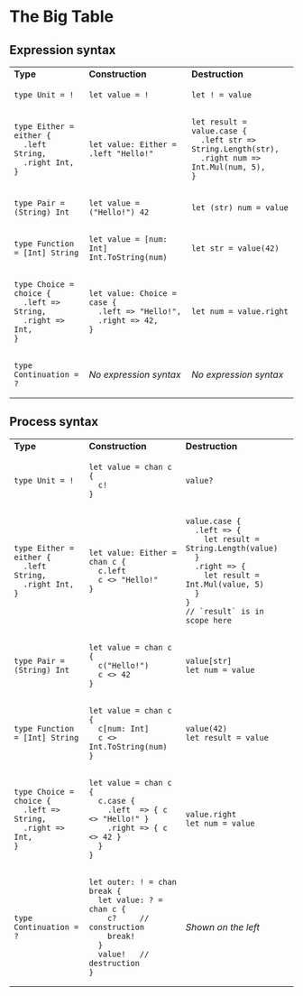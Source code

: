 # The Big Table

## Expression syntax

<table>

<tr>
<td><strong>Type</strong></td>
<td><strong>Construction</strong></td>
<td><strong>Destruction</strong></td>
</tr>

<tr>
<td><pre><code class="language-par">type Unit = !</code></pre></td>
<td><pre><code class="language-par">let value = !</code></pre></td>
<td><pre><code class="language-par">let ! = value</code></pre></td>
</tr>

<tr/>

<tr>
<td><pre><code class="language-par">type Either = either {
  .left String,
  .right Int,
}</code></pre></td>
<td><pre><code class="language-par">let value: Either = .left "Hello!"</code></pre></td>
<td><pre><code class="language-par">let result = value.case {
  .left str => String.Length(str),
  .right num => Int.Mul(num, 5),
}</code></pre></td>
</tr>

<tr/>

<tr>
<td><pre><code class="language-par">type Pair = (String) Int</code></pre></td>
<td><pre><code class="language-par">let value = ("Hello!") 42</code></pre></td>
<td><pre><code class="language-par">let (str) num = value</code></pre></td>
</tr>

<tr/>

<tr>
<td><pre><code class="language-par">type Function = [Int] String</code></pre></td>
<td><pre><code class="language-par">let value = [num: Int] Int.ToString(num)</code></pre></td>
<td><pre><code class="language-par">let str = value(42)</code></pre></td>
</tr>

<tr/>

<tr>
<td><pre><code class="language-par">type Choice = choice {
  .left => String,
  .right => Int,
}</code></pre></td>
<td><pre><code class="language-par">let value: Choice = case {
  .left => "Hello!",
  .right => 42,
}</code></pre></td>
<td><pre><code class="language-par">let num = value.right</code></pre></td>
</tr>

<tr/>

<tr>
<td><pre><code class="language-par">type Continuation = ?</code></pre></td>
<td><em>No expression syntax</em></td>
<td><em>No expression syntax</em></td>
</tr>

</table>

## Process syntax

<table>

<tr>
<td><strong>Type</strong></td>
<td><strong>Construction</strong></td>
<td><strong>Destruction</strong></td>
</tr>

<tr>
<td><pre><code class="language-par">type Unit = !</code></pre></td>
<td><pre><code class="language-par">let value = chan c {
  c!
}</code></pre></td>
<td><pre><code class="language-par">value?</code></pre></td>
</tr>

<tr/>

<tr>
<td><pre><code class="language-par">type Either = either {
  .left String,
  .right Int,
}</code></pre></td>
<td><pre><code class="language-par">let value: Either = chan c {
  c.left
  c <> "Hello!"
}</code></pre></td>
<td><pre><code class="language-par">value.case {
  .left => {
    let result = String.Length(value)
  }
  .right => {
    let result = Int.Mul(value, 5)
  }
}
// `result` is in scope here
</code></pre></td>
</tr>

<tr/>

<tr>
<td><pre><code class="language-par">type Pair = (String) Int</code></pre></td>
<td><pre><code class="language-par">let value = chan c {
  c("Hello!")
  c <> 42
}</code></pre></td>
<td><pre><code class="language-par">value[str]
let num = value</code></pre></td>
</tr>

<tr/>

<tr>
<td><pre><code class="language-par">type Function = [Int] String</code></pre></td>
<td><pre><code class="language-par">let value = chan c {
  c[num: Int]
  c <> Int.ToString(num)
}</code></pre></td>
<td><pre><code class="language-par">value(42)
let result = value</code></pre></td>
</tr>

<tr/>

<tr>
<td><pre><code class="language-par">type Choice = choice {
  .left => String,
  .right => Int,
}</code></pre></td>
<td><pre><code class="language-par">let value = chan c {
  c.case {
    .left  => { c <> "Hello!" }
    .right => { c <> 42 }
  }
}</code></pre></td>
<td><pre><code class="language-par">value.right
let num = value</code></pre></td>
</tr>

<tr/>

<tr>
<td><pre><code class="language-par">type Continuation = ?</code></pre></td>
<td><pre><code class="language-par">let outer: ! = chan break {
  let value: ? = chan c {
    c?     // construction
    break!
  }
  value!   // destruction
}</code></pre></td>
<td><em>Shown on the left</em></td>
</tr>

</table>
